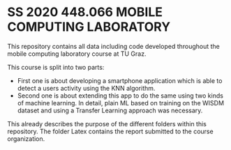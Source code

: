 # SS 2020 448.066 MOBILE COMPUTING LABORATORY

This repository contains all data including code developed throughout the
mobile computing laboratory course at TU Graz.

This course is split into two parts:
+ First one is about developing a smartphone application which is able to detect
  a users activity using the KNN algorithm.
+ Second one is about extending this app to do the same using two kinds of
  machine learning. In detail, plain ML based on training on the WISDM dataset
  and using a Transfer Learning approach was necessary.

This already describes the purpose of the different folders within this
repository. The folder Latex contains the report submitted to the course
organization.
